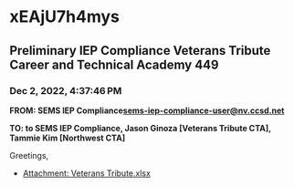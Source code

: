 # xEAjU7h4mys
## Preliminary IEP Compliance Veterans Tribute Career and Technical Academy 449
### Dec 2, 2022, 4:37:46 PM
**FROM: SEMS IEP Compliance<sems-iep-compliance-user@nv.ccsd.net>**

**TO: to SEMS IEP Compliance, Jason Ginoza [Veterans Tribute CTA], Tammie Kim [Northwest CTA]**


Greetings, 





* [Attachment: Veterans Tribute.xlsx](xEAjU7h4mys-attachment-1.xlsx)
